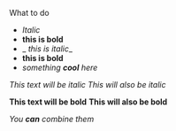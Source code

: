 What to do

- _Italic_
- __this is bold__
- _ *this is italic*_
- __this is bold__
- _something **cool** here_

*This text will be italic*
_This will also be italic_

**This text will be bold**
__This will also be bold__

_You **can** combine them_